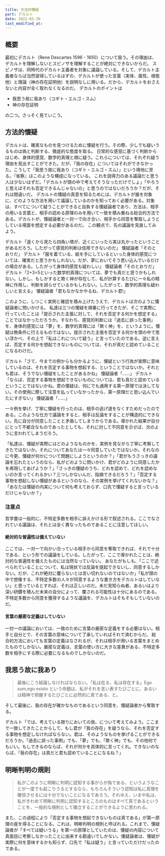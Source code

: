```yaml
---
title: 方法的懐疑
part: デカルト
date: 2022-03-30
last_modified_at: 
---
```

## 概要

最初にデカルト（Rene Descartes 1596 - 1650）について扱う。その理由は、デカルトを理解しないとスピノザを理解することが絶対にできないからだ。
スピノザは、同時代のデカルト主義者を対象に議論している。そして、デカルト主義者ならば当然習得しているはずの、デカルトが使った言葉（実体、属性、様態他）と理論（神の存在証明他）を説明なしに用いる。だから、デカルトをおさえないと内容が全く取れなくなるのだ。
デカルトのポイントは

- 我思う故に我あり（コギト・エルゴ・スム）
- 神の存在証明

の二つ。さっそく見ていこう。

## 方法的懐疑

デカルトは、確実なものを見つけるために懐疑を行う。その際、少しでも疑いうるものは偽と判断する、徹底的な態度を取る。
日常的な感覚に基づく判断からはじめ、身体的感覚、数学的真理と順に疑う。これらについては、それぞれ疑う理由を見出すことができた。だが、「我の存在」についてはそれができなかった。こうして「我思う故に我あり（コギト・エルゴ・スム）」という境地に至る。『省察』はこのような構成になっている。
これを説得力のある議論だと思う人は少ないはずだ。「デカルトが頭の中で考えてそうなっただけでしょ」「やろうと思えばそれも否定できるんじゃないの」と思うのではないだろうか？だが、それは間違いだ。
デカルトの懐疑の真意を知るためには、デカルトが誰を対象に、どのような方法を用いて議論しているのかを知っておく必要がある。対象は、すべてについて疑うことができると自負する懐疑論者であり、方法は、相手の用いる言葉と、相手の認める原理のみを用いて一致を積み重ねる総合的方法である。デカルトが、懐疑論者と一対一で向き合い、相手から同意を奪取しようとしている場面を想定する必要があるのだ。
この観点で、先の議論を見直してみよう。

デカルト「遠くから見たら四角い塔が、近くにいったら実は丸かったということがあるだろう。したがって感覚的判断は信用できないのだ」
懐疑論者「そのとおりだ」
デカルト「服を着ている、紙を手にしているといった身体的感覚については、確実だと思うかもしれない。だが、夢においてそう思い込んでいるだけの場合がある。したがって身体的感覚も疑わしい」
懐疑論者「そのとおりだ」
デカルト「2+3=5といった数学的真理については、夢でも真だと思うかもしれない。しかし、もしかすると欺く神が存在して、私が計算するたびに一々私の精神に作用し、判断を誤らせているかもしれない。したがって、数学的真理も疑わしいと言える」
懐疑論者「君もなかなかやるね、デカルト君!」

このように、しつこく実例と確認を積み上げたうえで、デカルトは次のように懐疑論者に問いかける。
私達は三つの懐疑を順番に行ってきたが、そこで実際に行っていたことは「提示された主張に対して、それを否定する何かを想定する」ことではなかっただろうか。すなわち、感覚的判断には「過去に誤った事例」を、身体的感覚には「夢」を、数学的真理には「欺く神」を、というように。懐疑は無条件に行えるものではない。提示された主張を否定する何かを頭の中で思い浮かべ、その上で「私はこれについて疑う」と言っていたのである。逆に言えば、否定する何かを想起できないものについては、それが真だと認めていることになるわけだ。

デカルト「さて、今までの例からも分かるように、懐疑という行為が実際に意味しているのは、それを否定する事物を想起する、ということではないか。それとも君は、そうでない懐疑をしたことがあるかね」
懐疑論者「......」
デカルト「ならば、否定する事物を想起できないものについては、君も真だと認めているということではないかね。君の懐疑は、何にでも通用する第一原理では決してない。その使用に際して注意を払っていなかったから、第一原理だと思い込んでいたにすぎない」
懐疑論者「......」

一々例を挙げ、丁寧に懐疑を行ったのは、相手の逃げ道をなくすためだったのである。このような仕方で議論をすると、相手は反論をすることが構造的にできない。先に自分が同意したことと矛盾してしまうからである。導かれた結果が自分にとって不都合なものであったとしても、それに対して不同意を示せば、次のように言われてしまうだろう。

「私達は、懐疑が実際にはどのようなものかを、実例を見ながら丁寧に考察してきたではないか。それについてあなたは一々同意していたではないか。それなのに今更、懐疑が何かについて問題にしようというのか？」「君がもうさっきの議論を忘れたというのなら、私がどのように問いかけ、君がどのように同意したかを再現してあげようか？」「さっきの懐疑のうち、どれを認めて、どれを認めないのか言ってくれるかい？三つしかないんだ、指摘できるだろう？」「否定する事物を想起しない懐疑があるというのなら、その実例を挙げてくれないかな？」「あなたは懐疑の内実について何も考えておらず、口先で懐疑すると言っているだけじゃないか？」

### 注意点

哲学書は一般的に、不特定多数を相手に訴えかける形で叙述される。ここでなされている議論は、それとは全く異なったものであることに注意してほしい。

#### 絶対的な普遍性は備えていない

ここでは、一対一で向かい合っている相手から同意を奪取できれば、それで十分である、という形での議論をしている。したがって、ここで導かれたことは、絶対的な普遍性を備えたものには当然なっていない。
あなたがもしも、「ここで述べられていることについて、私は現状では反論を提起できないし、同意するしかない。だが、これが絶対に覆らないとは言い切れないのではないか」「私が頭の中で想像する、不特定多数の人々が同意するような書き方をデカルトはしていない」と思っているとすれば、それは正しいのだ。未だ見知らぬ者、あるいはより深い研鑽を積んだ未来の自分によって、覆される可能性は十分にあるのである。不特定多数から同意を獲得するような議論を、デカルトはそもそもしていないのだ。

#### 言葉の厳密な定義はしていない

一対一の議論においては、一致のために言葉の厳密な定義をする必要はない。相手と自分とで、その言葉の意味について了承していればそれで済むからだ。
総合的方法においても言葉の定義はなされるが、それは相手が用いる言葉をまとめたものでしかない。厳密な定義は、言葉の使い方に大きな差異がある、不特定多数を相手にする際に必要になるものでしかないのだ。

## 我思う故に我あり

>最後にこう結論しなければならない。「私は在る、私は存在する」Ego sum,ego existo という命題は、私がそれを言い表すたびごとに、あるいは精神で把握するたびごとに必然的に真である、と。

そして最後に、我の存在が確かなものであるという同意を、懐疑論者から奪取する。

デカルト「では、考えている限りにおいての我、について考えてみよう。ここまで一致してきたことからして、もし君が「我の存在」を疑うなら、それを否定する事物を想定しなければならない。君は、そのようなものを挙げることができるだろうか。「過去に誤った事例」でも、「夢」でも、「欺く神」でも、その他何でもいい。もしできるのならば、それが何かを具体的に言ってくれ。できないのならば、「我の存在」は真だと君も認めていることになるね？」

## 明晰判明の規則

>私がこのように明晰に判明に認知する事がらが偽である、というようなことが一度でも起こりうるとするなら、もちろんそういう認知は私に真理を確信させるには十分でないことになるであろう。それゆえ、いまや私は、私がきわめて明晰に判明に認知するところのものはすべて真であるということを、一般的な規則として確立することができるように思われる。

また、この過程により「否定する事物を想起できないものは真である」が第一原理の座を得ることになる。これは、明晰判明の規則と呼ばれる。これまで、懐疑論者が「すべては疑いうる」を第一の原理としていたのは、懐疑の内容について真面目に考察しなかったことに由来する勘違いでしかない。懐疑論者は、懐疑が実際に何を意味するかも知らず、口先で「私は疑う」と言っていただけだったのである。
